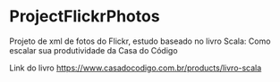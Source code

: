 # ProjectFlickrPhotos

Projeto de xml de fotos do Flickr, estudo baseado no livro Scala: Como escalar sua produtividade da Casa do Código

Link do livro https://www.casadocodigo.com.br/products/livro-scala
